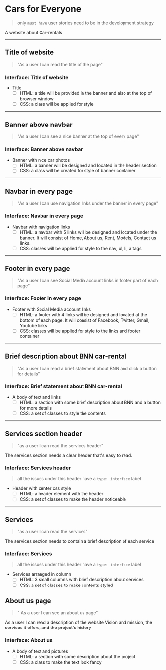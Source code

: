 # Cars for Everyone

> only `must have` user stories need to be in the development strategy

A website about Car-rentals

---

## Title of website

> "As a user I can read the title of the page"

### Interface: Title of website

- Title
  - [ ] HTML: a title will be provided in the banner and also at the top of browser window 
  - [ ] CSS: a class will be applied for style

---

## Banner above navbar

> "As a user I can see a nice banner at the top of every page"

### Interface: Banner above navbar

- Banner with nice car photos
  - [ ] HTML: a banner will be designed and located in the header section 
  - [ ] CSS: a class will be created for style of banner container

---

## Navbar in every page

> "As a user I can use navigation links under the banner in every page"

### Interface: Navbar in every page

- Navbar with navigation links
  - [ ] HTML: a navbar with 5 links will be designed and located under the banner.
  It will consist of Home, About us, Rent, Models, Contact us links.
  - [ ] CSS: classes will be applied for style to the nav, ul, li, a tags

---

## Footer in every page

> "As a user I can see Social Media account links in footer part of each page"

### Interface: Footer in every page

- Footer with Social Media account links
  - [ ] HTML: a footer with 4 links will be designed and located at the bottom of each page.
  It will consist of Facebook, Twitter, Gmail, Youtube links
  - [ ] CSS: classes will be applied for style to the links and footer container

---

## Brief description about BNN car-rental

> "As a user I can read a brief statement about BNN and click a button for details"

### Interface: Brief statement about BNN car-rental

- A body of text and links
  - [ ] HTML: a section with some brief description about BNN and a button for
  more details
  - [ ] CSS: a set of classes to style the contents

---

## Services section header

> "as a user I can read the services header"

The services section needs a clear header that's easy to read.

### Interface: Services header

> all the issues under this header have a `type: interface` label

- Header with center css style
  - [ ] HTML: a header element with the header
  - [ ] CSS: a set of classes to make the header noticeable

---

## Services

> "as a user I can read the services"

The services section needs to contain a brief description of each service

### Interface: Services

> all the issues under this header have a `type: interface` label

- Services arranged in column
  - [ ] HTML: 3 small columns with brief description about services
  - [ ] CSS: a set of classes to make contents styled

## About us page

> " As a user I can see an about us page"

As a user I can read a description of the website Vision and mission, the
services it offers, and the project's history

### Interface: About us

- A body of text and pictures
  - [ ] HTML: a section with some description about the project
  - [ ] CSS: a class to make the text look fancy
